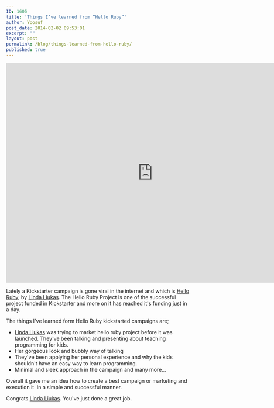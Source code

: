 ```yaml
---
ID: 1605
title: 'Things I’ve learned from “Hello Ruby”'
author: Yoosuf
post_date: 2014-02-02 09:53:01
excerpt: ""
layout: post
permalink: /blog/things-learned-from-hello-ruby/
published: true
---
```

<iframe width="800" height="600" src="https://www.kickstarter.com/projects/lindaliukas/hello-ruby/widget/video.html" frameborder="0" scrolling="no"> </iframe>

Lately a Kickstarter campaign is gone viral in the internet and which is <a title="Hello Ruby" href="https://www.kickstarter.com/projects/lindaliukas/hello-ruby" target="_blank">Hello Ruby</a>, by <a href="https://twitter.com/lindaliukas" target="_blank">Linda Liukas</a>. The Hello Ruby Project is one of the successful project funded in Kickstarter and more on it has reached it's funding just in a day.

The things I've learned form Hello Ruby kickstarted campaigns are;
<ul>
	<li><a href="https://twitter.com/lindaliukas" target="_blank">Linda Liukas</a> was trying to market hello ruby project before it was launched. They've been talking and presenting about teaching programming for kids.</li>
	<li>Her gorgeous look and bubbly way of talking</li>
	<li>They've been applying her personal experience and why the kids shouldn't have an easy way to learn programming.</li>
	<li>Minimal and sleek approach in the campaign and many more...</li>
</ul>
Overall it gave me an idea how to create a best campaign or marketing and execution it  in a simple and successful manner.

Congrats <a href="https://twitter.com/lindaliukas" target="_blank">Linda Liukas</a>. You've just done a great job.